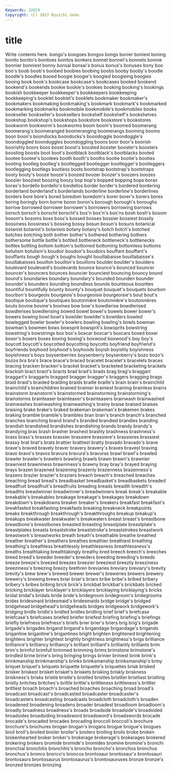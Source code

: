 ```yaml
---
Keywords: 32629 
Copyright: (C) 2017 Ryuichi Ueda
---
```


# title

Write contents here.
 bongo's bongoes bongos bongs
bonier boniest boning bonito bonito's bonitoes bonitos bonkers bonnet bonnet's
bonnets bonnie bonnier bonniest bonny bonsai bonsai's bonus bonus's bonuses
bony boo boo's boob boob's boobed boobies boobing boobs booby
booby's boodle boodle's boodles booed boogie boogie's boogied boogieing boogies
booing book book's bookcase bookcase's bookcases booked bookend bookend's bookends
bookie bookie's bookies booking booking's bookings bookish bookkeeper bookkeeper's bookkeepers
bookkeeping bookkeeping's booklet booklet's booklets bookmaker bookmaker's bookmakers bookmaking bookmaking's
bookmark bookmark's bookmarked bookmarking bookmarks bookmobile bookmobile's bookmobiles books bookseller
bookseller's booksellers bookshelf bookshelf's bookshelves bookshop bookshop's bookshops bookstore bookstore's
bookstores bookworm bookworm's bookworms boom boom's boomed boomerang boomerang's boomeranged
boomeranging boomerangs booming booms boon boon's boondocks boondocks's boondoggle boondoggle's
boondoggled boondoggles boondoggling boons boor boor's boorish boorishly boors boos
boost boost's boosted booster booster's boosters boosting boosts boot boot's
bootblack bootblack's bootblacks booted bootee bootee's bootees booth booth's booths
bootie bootie's booties booting bootleg bootleg's bootlegged bootlegger bootlegger's bootleggers
bootlegging bootlegs bootless boots bootstrap bootstrap's bootstraps booty booty's booze
booze's boozed boozer boozer's boozers boozes boozier booziest boozing boozy
bop bop's bopped bopping bops borax borax's bordello bordello's bordellos
border border's bordered bordering borderland borderland's borderlands borderline borderline's borderlines
borders bore bore's bored boredom boredom's borer borer's borers bores
boring boringly born borne boron boron's borough borough's boroughs borrow
borrowed borrower borrower's borrowers borrowing borrows borsch borsch's borscht borscht's
bos'n bos'n's bos'ns bosh bosh's bosom bosom's bosoms boss boss's
bossed bosses bossier bossiest bossily bossiness bossiness's bossing bossy bosun
bosun's bosuns botanical botanist botanist's botanists botany botany's botch botch's
botched botches botching both bother bother's bothered bothering bothers bothersome
bottle bottle's bottled bottleneck bottleneck's bottlenecks bottles bottling bottom bottom's
bottomed bottoming bottomless bottoms botulism botulism's boudoir boudoir's boudoirs bouffant
bouffant's bouffants bough bough's boughs bought bouillabaisse bouillabaisse's bouillabaisses bouillon
bouillon's bouillons boulder boulder's boulders boulevard boulevard's boulevards bounce bounce's
bounced bouncer bouncer's bouncers bounces bouncier bounciest bouncing bouncy bound
bound's boundaries boundary boundary's bounded bounden bounder bounder's bounders bounding
boundless bounds bounteous bounties bountiful bountifully bounty bounty's bouquet bouquet's
bouquets bourbon bourbon's bourgeois bourgeois's bourgeoisie bourgeoisie's bout bout's boutique
boutique's boutiques boutonnière boutonnière's boutonnières bouts bovine bovine's bovines bow
bow's bowdlerise bowdlerised bowdlerises bowdlerising bowed bowel bowel's bowels bower
bower's bowers bowing bowl bowl's bowlder bowlder's bowlders bowled bowlegged
bowler bowler's bowlers bowling bowling's bowls bowman bowman's bowmen bows
bowsprit bowsprit's bowsprits bowstring bowstring's bowstrings box box's boxcar boxcar's
boxcars boxed boxer boxer's boxers boxes boxing boxing's boxwood boxwood's
boy boy's boycott boycott's boycotted boycotting boycotts boyfriend boyfriend's boyfriends
boyhood boyhood's boyhoods boyish boyishly boyishness boyishness's boys boysenberries boysenberry
boysenberry's bozo bozo's bozos bra bra's brace brace's braced bracelet
bracelet's bracelets braces bracing bracken bracken's bracket bracket's bracketed bracketing
brackets brackish bract bract's bracts brad brad's brads brag brag's
braggart braggart's braggarts bragged bragger bragger's braggers bragging brags braid
braid's braided braiding braids braille braille's brain brain's brainchild brainchild's
brainchildren brained brainier brainiest braining brainless brains brainstorm brainstorm's brainstormed
brainstorming brainstorming's brainstorms brainteaser brainteaser's brainteasers brainwash brainwashed brainwashes brainwashing
brainwashing's brainy braise braised braises braising brake brake's braked brakeman
brakeman's brakemen brakes braking bramble bramble's brambles bran bran's branch
branch's branched branches branching brand brand's branded brandied brandies branding
brandish brandished brandishes brandishing brands brandy brandy's brandying bras brash
brasher brashest brashly brashness brashness's brass brass's brasses brassier brassiere
brassiere's brassieres brassiest brassy brat brat's brats brattier brattiest bratty
bravado bravado's brave brave's braved bravely braver bravery bravery's braves
bravest braving bravo bravo's bravos bravura bravura's bravuras brawl brawl's
brawled brawler brawler's brawlers brawling brawls brawn brawn's brawnier brawniest
brawniness brawniness's brawny bray bray's brayed braying brays brazen brazened
brazening brazenly brazenness brazenness's brazens brazier brazier's braziers breach breach's
breached breaches breaching bread bread's breadbasket breadbasket's breadbaskets breaded breadfruit
breadfruit's breadfruits breading breads breadth breadth's breadths breadwinner breadwinner's breadwinners
break break's breakable breakable's breakables breakage breakage's breakages breakdown breakdown's
breakdowns breaker breaker's breakers breakfast breakfast's breakfasted breakfasting breakfasts breaking
breakneck breakpoints breaks breakthrough breakthrough's breakthroughs breakup breakup's breakups breakwater
breakwater's breakwaters breast breast's breastbone breastbone's breastbones breasted breasting breastplate
breastplate's breastplates breasts breaststroke breaststroke's breaststrokes breastwork breastwork's breastworks breath
breath's breathable breathe breathed breather breather's breathers breathes breathier breathiest
breathing breathing's breathless breathlessly breathlessness breathlessness's breaths breathtaking breathtakingly breathy
bred breech breech's breeches breed breed's breeder breeder's breeders breeding
breeding's breeds breeze breeze's breezed breezes breezier breeziest breezily breeziness
breeziness's breezing breezy brethren breviaries breviary breviary's brevity brevity's brew
brew's brewed brewer brewer's breweries brewers brewery brewery's brewing brews
briar briar's briars bribe bribe's bribed bribery bribery's bribes bribing
brick brick's brickbat brickbat's brickbats bricked bricking bricklayer bricklayer's bricklayers
bricklaying bricklaying's bricks bridal bridal's bridals bride bride's bridegroom bridegroom's
bridegrooms brides bridesmaid bridesmaid's bridesmaids bridge bridge's bridged bridgehead bridgehead's
bridgeheads bridges bridgework bridgework's bridging bridle bridle's bridled bridles bridling
brief brief's briefcase briefcase's briefcases briefed briefer briefest briefing briefing's
briefings briefly briefness briefness's briefs brier brier's briers brig brig's
brigade brigade's brigades brigand brigand's brigandage brigandage's brigands brigantine brigantine's
brigantines bright brighten brightened brightening brightens brighter brightest brightly brightness
brightness's brigs brilliance brilliance's brilliancy brilliancy's brilliant brilliant's brilliantly brilliants
brim brim's brimful brimfull brimmed brimming brims brimstone brimstone's brindled
brine brine's bring bringing brings brinier briniest brink brink's brinkmanship
brinkmanship's brinks brinksmanship brinksmanship's briny briquet briquet's briquets briquette briquette's
briquettes brisk brisked brisker briskest brisket brisket's briskets brisking briskly
briskness briskness's brisks bristle bristle's bristled bristles bristlier bristliest bristling
bristly britches britches's brittle brittle's brittleness brittleness's brittler brittlest broach
broach's broached broaches broaching broad broad's broadcast broadcast's broadcasted broadcaster
broadcaster's broadcasters broadcasting broadcasts broadcloth broadcloth's broaden broadened broadening broadens
broader broadest broadloom broadloom's broadly broadness broadness's broads broadside broadside's
broadsided broadsides broadsiding broadsword broadsword's broadswords brocade brocade's brocaded brocades
brocading broccoli broccoli's brochure brochure's brochures brogan brogan's brogans brogue
brogue's brogues broil broil's broiled broiler broiler's broilers broiling broils
broke broken brokenhearted broker broker's brokerage brokerage's brokerages brokered brokering
brokers bromide bromide's bromides bromine bromine's bronchi bronchial bronchitis bronchitis's
broncho broncho's bronchos bronchus bronchus's bronco bronco's broncos brontosaur brontosaur's
brontosauri brontosaurs brontosaurus brontosaurus's brontosauruses bronze bronze's bronzed bronzes bronzing
